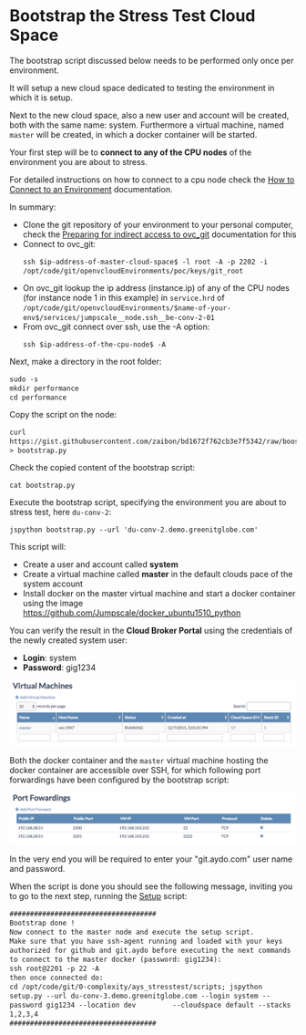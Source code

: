 # Bootstrap the Stress Test Cloud Space

The bootstrap script discussed below needs to be performed only once per environment.

It will setup a new cloud space dedicated to testing the environment in which it is setup.

Next to the new cloud space, also a new user and account will be created, both with the same name: system. Furthermore a virtual machine, named `master` will be created, in which a docker container will be started.  

Your first step will be to **connect to any of the CPU nodes** of the environment you are about to stress.

For detailed instructions on how to connect to a cpu node check the [How to Connect to an Environment](connect.md) documentation.

In summary:
- Clone the git repository of your environment to your personal computer, check the [Preparing for indirect access to ovc_git](preparing_for_indirect_access.md) documentation for this
- Connect to ovc_git:
  ```
  ssh $ip-address-of-master-cloud-space$ -l root -A -p 2202 -i /opt/code/git/openvcloudEnvironments/poc/keys/git_root
  ```
- On ovc_git lookup the ip address (instance.ip) of any of the CPU nodes (for instance node 1 in this example) in `service.hrd` of `/opt/code/git/openvcloudEnvironments/$name-of-your-env$/services/jumpscale__node.ssh__be-conv-2-01`
- From ovc_git connect over ssh, use the -A option:
  ```
  ssh $ip-address-of-the-cpu-node$ -A
  ```

Next, make a directory in the root folder:
````
sudo -s
mkdir performance
cd performance
````

Copy the script on the node:
```
curl https://gist.githubusercontent.com/zaibon/bd1672f762cb3e7f5342/raw/boostrap.py > bootstrap.py
```

Check the copied content of the bootstrap script:
````
cat bootstrap.py
````

Execute the bootstrap script, specifying the environment you are about to stress test, here `du-conv-2`:
```
jspython bootstrap.py --url 'du-conv-2.demo.greenitglobe.com'
```

This script will:
- Create a user and account called **system**
- Create a virtual machine called **master** in the default clouds pace of the system account
- Install docker on the master virtual machine and start a docker container using the image https://github.com/Jumpscale/docker_ubuntu1510_python

You can verify the result in the **Cloud Broker Portal** using the credentials of the newly created system user:
 * **Login**: system  
 * **Password**: gig1234

![](master.png)

Both the docker container and the `master` virtual machine hosting the docker container are accessible over SSH, for which following port forwardings have been configured by the bootstrap script:

![](PortForwardings.png)

In the very end you will be required to enter your "git.aydo.com" user name and password.

When the script is done you should see the following message, inviting you to go to the next step, running the [Setup](setup.md) script:
```
####################################
Bootstrap done !
Now connect to the master node and execute the setup script.
Make sure that you have ssh-agent running and loaded with your keys authorized for github and git.aydo before executing the next commands
to connect to the master docker (password: gig1234):
ssh root@2201 -p 22 -A
then once connected do:
cd /opt/code/git/0-complexity/ays_stresstest/scripts; jspython setup.py --url du-conv-3.demo.greenitglobe.com --login system --password gig1234 --location dev         --cloudspace default --stacks 1,2,3,4
####################################
```
